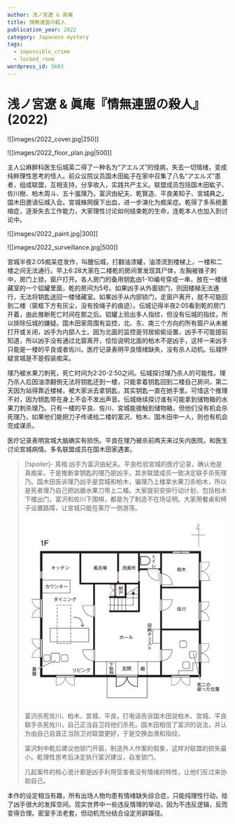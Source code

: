 ```yaml
---
author: 浅ノ宮遼 & 眞庵
title: 情無連盟の殺人
publication_year: 2022
category: Japanese mystery
tags:
  - impossible_crime
  - locked_room
wordpress_id: 5603
---
```


# 浅ノ宮遼 & 眞庵『情無連盟の殺人』(2022)

![[images/2022_cover.jpg|250]]

![[images/2022_floor_plan.jpg|500]]

主人公麻醉科医生伝城英二得了一种名为“アエルズ”的怪病，失去一切情绪，变成纯粹理性思考的怪人。前众议院议员国木田紘子在家中召集了八名“アエルズ”患者，组成联盟，互相支持，分享收入，实践共产主义。联盟成员包括国木田紘子、佐川樹、柏木周斗、五十嵐理乃，富沢由紀夫、乾賢造、平良美知子、宮城典之。国木田邀请伝城入会。宮城蛛网膜下出血，进一步演化为痴呆症。乾得了多系统萎缩症，逐渐失去工作能力，大家理性讨论如何结束乾的生命，连乾本人也加入到讨论中。

![[images/2022_paint.jpg|300]]

![[images/2022_surveillance.jpg|500]]

宮城半夜2:05痴呆症发作，叫醒伝城，打翻油漆罐，油漆流到楼梯上，一楼和二楼之间无法通行。早上6:28大家在二楼乾的房间里发现其尸体，左胸被锥子刺中，房门上锁，窗户打开。各人房门的备用钥匙由1-10编号穿成一串，放在一楼储藏室的一个铝罐里面，乾的房间为5号。如果凶手从外面锁门，则因楼梯无法通行，无法将钥匙送回一楼储藏室。如果凶手从内部锁门，走窗户离开，就不可能回到二楼（窗框下方有灰尘，没有拴绳子的痕迹）。伝城记得半夜2:05看到乾的房门开着，由此推断死亡时间在那之后。铝罐上验出多人指纹，但没有伝城的指纹，所以排除伝城的嫌疑。国木田家周围有监控，北、东、南三个方向的所有窗户从未被打开或关闭，凶手为内部人士。因为北面的监控是邻居偷偷设置，凶手不可能提前知道，所以凶手没有通过北窗离开，恰恰说明北面的柏木不是凶手，这样一来凶手只能是一楼的平良或者佐川。医疗记录表明平良情绪缺失，没有杀人动机。伝城怀疑宮城是不是假装痴呆。

理乃被水果刀刺死，死亡时间为2:20-2:50之间。伝城探讨理乃杀人的可能性。理乃杀人后因油漆翻倒无法将钥匙还到一楼，只能拿着钥匙回到二楼自己房间，第二天因为站得靠近楼梯，被大家派去拿钥匙，其实钥匙一直在她手里。可惜这个推理不对，因为钥匙带在身上不会不发出声音。伝城继续探讨谁有可能拿到储物箱的水果刀刺杀理乃。只有一楼的平良、佐川、宮城能接触到储物箱，但他们没有机会杀死理乃，如果他们能把刀子传递给二楼的富沢、柏木、国木田中一人，则也有机会完成谋杀。

医疗记录表明宮城大脑确实有损伤。平良在理乃被杀前两天来过矢内医院，和医生讨论宮城病情。多名联盟成员在国木田家遇害。

> [!spoiler]- 真相
> 凶手为富沢由紀夫。平良检验宮城的医疗记录，确认他是真痴呆，于是推断拿钥匙的理乃是凶手，其余联盟成员一致决定联手杀死理乃。国木田告诉理乃凶手是宫城和柏木，骗理乃上楼拿水果刀杀柏木，所以是死者理乃自己把凶器水果刀带上二楼。大家提前安排行动计划，包括柏木下楼出门，富沢和佐川下围棋，都是为了制造不在场证明。大家用餐桌和椅子设置路障，让宮城只能在客厅一侧游荡。
> 
> <img src=images/2022_road_block.jpg width=500/>
> 
> 富沢杀死佐川、柏木、宮城、平良，打电话告诉国木田说柏木、宮城、平良联手杀死佐川，自己正当自卫将他们杀死。国木田相信了富沢的说法，并认为由自己自首正当防卫对联盟更好，于是交换血液和指纹。
> 
> 富沢刺中乾后建议他锁门开窗，制造外人作案的假象，这样对联盟的损失最小。乾理性思考后决定执行富沢建议，自发锁门。
> 
> 几起案件的核心诡计都是凶手利用受害者没有情绪的特性，让他们反过来协助自己。

本作的设定相当有趣，所有出场人物均患有情绪缺失综合症，只能纯理性行动，给了凶手很大的发挥空间。现实世界中一些违反情理的举动，因为不违反逻辑，反而变得合理。密室手法老套，但动机充分结合设定另辟蹊径。